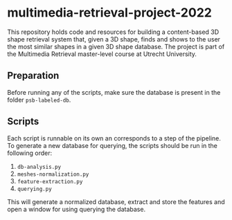 # multimedia-retrieval-project-2022
This repository holds code and resources for building a content-based 3D shape retrieval system that, given a 3D shape, finds and shows to the user the most similar shapes in a given 3D shape database. The project is part of the Multimedia Retrieval master-level course at Utrecht University.

## Preparation

Before running any of the scripts, make sure the database is present in the folder `psb-labeled-db`. 

## Scripts

Each script is runnable on its own an corresponds to a step of the pipeline. To generate a new database for querying, the scripts should be run in the following order:

1. `db-analysis.py`
2. `meshes-normalization.py`
3. `feature-extraction.py`
4. `querying.py`

This will generate a normalized database, extract and store the features and open a window for using querying the database.
